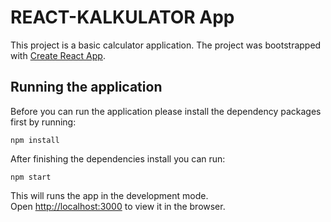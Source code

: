 # REACT-KALKULATOR App

This project is a basic calculator application. The project was bootstrapped with [Create React App](https://github.com/facebook/create-react-app).

## Running the application

Before you can run the application please install the dependency packages first by running:

`npm install`

After finishing the dependencies install you can run:

`npm start`

This will runs the app in the development mode.<br>
Open [http://localhost:3000](http://localhost:3000) to view it in the browser.
